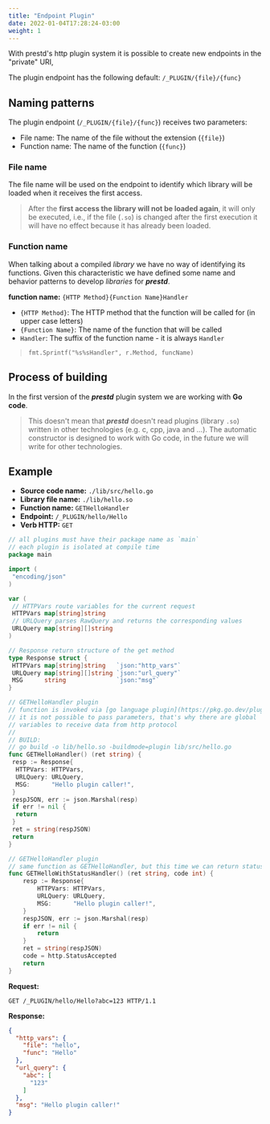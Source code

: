 ```yaml
---
title: "Endpoint Plugin"
date: 2022-01-04T17:28:24-03:00
weight: 1
---
```


With prestd's http plugin system it is possible to create new endpoints in the "private" URI,

The plugin endpoint has the following default: `/_PLUGIN/{file}/{func}`

## Naming patterns

The plugin endpoint (`/_PLUGIN/{file}/{func}`) receives two parameters:

- File name: The name of the file without the extension (`{file}`)
- Function name: The name of the function (`{func}`)

### File name

The file name will be used on the endpoint to identify which library will be loaded when it receives the first access.

> After the **first access the library will not be loaded again**, it will only be executed, i.e., if the file (`.so`) is changed after the first execution it will have no effect because it has already been loaded.

### Function name

When talking about a compiled _library_ we have no way of identifying its functions. Given this characteristic we have defined some name and behavior patterns to develop _libraries_ for _**prestd**_.

**function name:** `{HTTP Method}{Function Name}Handler`

- `{HTTP Method}`: The HTTP method that the function will be called for (in upper case letters)
- `{Function Name}`: The name of the function that will be called
- `Handler`: The suffix of the function name - it is always `Handler`

> `fmt.Sprintf("%s%sHandler", r.Method, funcName)`

## Process of building

In the first version of the _**prestd**_ plugin system we are working with **Go code**.

> This doesn't mean that _**prestd**_ doesn't read plugins (library `.so`) written in other technologies (e.g. c, cpp, java and ...).
> The automatic constructor is designed to work with Go code, in the future we will write for other technologies.

## Example

- **Source code name:** `./lib/src/hello.go`
- **Library file name:** `./lib/hello.so`
- **Function name:** `GETHelloHandler`
- **Endpoint:** `/_PLUGIN/hello/Hello`
- **Verb HTTP:** `GET`

```go
// all plugins must have their package name as `main`
// each plugin is isolated at compile time
package main

import (
 "encoding/json"
)

var (
 // HTTPVars route variables for the current request
 HTTPVars map[string]string
 // URLQuery parses RawQuery and returns the corresponding values
 URLQuery map[string][]string
)

// Response return structure of the get method
type Response struct {
 HTTPVars map[string]string   `json:"http_vars"`
 URLQuery map[string][]string `json:"url_query"`
 MSG      string              `json:"msg"`
}

// GETHelloHandler plugin
// function is invoked via [go language plugin](https://pkg.go.dev/plugin),
// it is not possible to pass parameters, that's why there are global
// variables to receive data from http protocol
//
// BUILD:
// go build -o lib/hello.so -buildmode=plugin lib/src/hello.go
func GETHelloHandler() (ret string) {
 resp := Response{
  HTTPVars: HTTPVars,
  URLQuery: URLQuery,
  MSG:      "Hello plugin caller!",
 }
 respJSON, err := json.Marshal(resp)
 if err != nil {
  return
 }
 ret = string(respJSON)
 return
}

// GETHelloHandler plugin
// same function as GETHelloHandler, but this time we can return status code.
func GETHelloWithStatusHandler() (ret string, code int) {
	resp := Response{
		HTTPVars: HTTPVars,
		URLQuery: URLQuery,
		MSG:      "Hello plugin caller!",
	}
	respJSON, err := json.Marshal(resp)
	if err != nil {
		return
	}
	ret = string(respJSON)
	code = http.StatusAccepted
	return
}
```

**Request:**

```http
GET /_PLUGIN/hello/Hello?abc=123 HTTP/1.1
```

**Response:**

```json
{
  "http_vars": {
    "file": "hello",
    "func": "Hello"
  },
  "url_query": {
    "abc": [
      "123"
    ]
  },
  "msg": "Hello plugin caller!"
}
```
